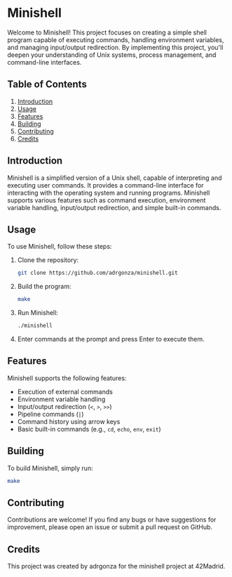 # Minishell

Welcome to Minishell! This project focuses on creating a simple shell program capable of executing commands, handling environment variables, and managing input/output redirection. By implementing this project, you'll deepen your understanding of Unix systems, process management, and command-line interfaces.

## Table of Contents

1. [Introduction](#introduction)
2. [Usage](#usage)
3. [Features](#features)
4. [Building](#building)
5. [Contributing](#contributing)
6. [Credits](#credits)

## Introduction

Minishell is a simplified version of a Unix shell, capable of interpreting and executing user commands. It provides a command-line interface for interacting with the operating system and running programs. Minishell supports various features such as command execution, environment variable handling, input/output redirection, and simple built-in commands.

## Usage

To use Minishell, follow these steps:

1. Clone the repository:

    ```bash
    git clone https://github.com/adrgonza/minishell.git
    ```

2. Build the program:

    ```bash
    make
    ```

3. Run Minishell:

    ```bash
    ./minishell
    ```

4. Enter commands at the prompt and press Enter to execute them.

## Features

Minishell supports the following features:

- Execution of external commands
- Environment variable handling
- Input/output redirection (`<`, `>`, `>>`)
- Pipeline commands (`|`)
- Command history using arrow keys
- Basic built-in commands (e.g., `cd`, `echo`, `env`, `exit`)

## Building

To build Minishell, simply run:

```bash
make
```

## Contributing
Contributions are welcome! If you find any bugs or have suggestions for improvement, please open an issue or submit a pull request on GitHub.

## Credits
This project was created by adrgonza for the minishell project at 42Madrid.
